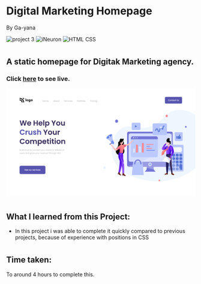 # Digital Marketing Homepage 
By Ga-yana  

![project 3](https://img.shields.io/badge/Project%20-4-lightgrey) ![iNeuron](https://img.shields.io/badge/iNeuron-FullStack-orange)
![HTML CSS](https://img.shields.io/badge/HTML-CSS-blue)  
#

## A static homepage for Digitak Marketing agency.   

### Click [here](https://digimarketingagency.netlify.app/) to see live.

![Homepage](./assets/Screenshot%202022-08-05%20at%204.01.11%20PM.png)
# 

## What I learned from this Project:

- In this project i was able to complete it quickly compared to previous projects, because of experience with positions in CSS

#
## Time taken:
 To around 4 hours to complete this.
# 
